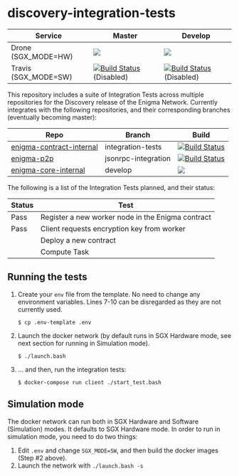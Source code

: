 # discovery-integration-tests

| Service | Master | Develop |
|---------|--------|---------|
| Drone (SGX_MODE=HW) | <img src="https://drone.enigma.co/api/badges/enigmampc/discovery-integration-tests/status.svg?branch=master"/> | <img src="https://drone.enigma.co/api/badges/enigmampc/discovery-integration-tests/status.svg?branch=develop"/> | 
| Travis (SGX_MODE=SW) | [![Build Status](https://travis-ci.com/enigmampc/discovery-integration-tests.svg?token=cNBBjbVVEGszuAJUokFT&branch=master)](https://travis-ci.com/enigmampc/discovery-integration-tests) (Disabled) | [![Build Status](https://travis-ci.com/enigmampc/discovery-integration-tests.svg?token=cNBBjbVVEGszuAJUokFT&branch=develop)](https://travis-ci.com/enigmampc/discovery-integration-tests) (Disabled)

This repository includes a suite of Integration Tests across multiple repositories for the Discovery release of the Enigma Network.
Currently integrates with the following repositories, and their corresponding branches (eventually becoming master):

| Repo   | Branch | Build |
|--------|--------|-------|
| [enigma-contract-internal](https://github.com/enigmampc/enigma-contract-internal/tree/integration-tests) | integration-tests | [![Build Status](https://travis-ci.com/enigmampc/enigma-contract-internal.svg?token=cNBBjbVVEGszuAJUokFT&branch=integration-tests)](https://travis-ci.com/enigmampc/enigma-contract-internal) |
| [enigma-p2p](https://github.com/enigmampc/enigma-p2p/tree/jsonrpc-integration) | jsonrpc-integration|[![Build Status](https://travis-ci.com/enigmampc/enigma-p2p.svg?token=cNBBjbVVEGszuAJUokFT&branch=jsonrpc-integration)](https://travis-ci.com/enigmampc/enigma-p2p) |
| [enigma-core-internal](https://github.com/enigmampc/enigma-core-internal/tree/main) | develop | <img src="https://drone.enigma.co/api/badges/enigmampc/enigma-core-internal/status.svg?branch=develop"/> |

The following is a list of the Integration Tests planned, and their status:

| Status | Test |
|--------|------|
| Pass   | Register a new worker node in the Enigma contract |
| Pass   | Client requests encryption key from worker |
|        | Deploy a new contract |
|        | Compute Task |

## Running the tests

1. Create your `env` file from the template. No need to change any environment variables. Lines 7-10 can be disregarded as they are not currently used.

    ```
    $ cp .env-template .env
    ```

2. Launch the docker network (by default runs in SGX Hardware mode, see next section for running in Simulation mode).

    ```
    $ ./launch.bash
    ```

3. ... and then, run the integration tests:

    ```
    $ docker-compose run client ./start_test.bash
    ```
    
## Simulation mode

The docker network can run both in SGX Hardware and Software (Simulation) modes. It defaults to SGX Hardware mode. In order to run in simulation mode, you need to do two things:

1. Edit `.env` and change `SGX_MODE=SW`, and then build the docker images (Step #2 above).
2. Launch the network with `./launch.bash -s`
